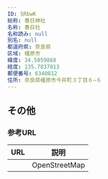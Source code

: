 ```yaml
---
ID: SRbwK
総称: 春日神社
名称: 春日社
名称読み: null
別名: null
都道府県: 奈良県
区域: 橿原市
緯度: 34.5059868
経度: 135.7837013
郵便番号: 6340812
住所: 奈良県橿原市今井町３丁目６−６
---
```


## その他

### 参考URL

| URL | 説明          |
| --- | ------------- |
|     | OpenStreetMap |
